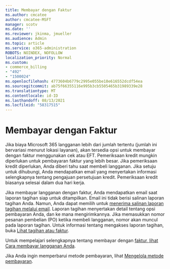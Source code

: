 ```yaml
---
title: Membayar dengan Faktur
ms.author: cmcatee
author: cmcatee-MSFT
manager: scotv
ms.date: ''
ms.reviewer: jkinma, jmueller
ms.audience: Admin
ms.topic: article
ms.service: o365-administration
ROBOTS: NOINDEX, NOFOLLOW
localization_priority: Normal
ms.custom:
- commerce_billing
- "492"
- "1500024"
ms.openlocfilehash: 4773604b6779c2995e055be18e616552dcdf54ea
ms.sourcegitcommit: ab75f66355116e995b3cb5505465b31989339e28
ms.translationtype: MT
ms.contentlocale: id-ID
ms.lasthandoff: 08/13/2021
ms.locfileid: "58317515"
---
```

# <a name="pay-by-invoice"></a>Membayar dengan Faktur

Jika biaya Microsoft 365 langganan lebih dari jumlah tertentu (jumlah ini bervariasi menurut lokasi layanan), akan tersedia opsi untuk membayar dengan faktur menggunakan cek atau EFT. Pemeriksaan kredit mungkin diperlukan untuk pembayaran faktur yang lebih besar. Jika pemeriksaan kredit diperlukan, Anda diberi tahu saat membeli langganan. Jika setuju untuk dihubungi, Anda mendapatkan email yang menyertakan informasi selengkapnya tentang pengajuan persetujuan kredit. Pemeriksaan kredit biasanya selesai dalam dua hari kerja.

Jika membayar langganan dengan faktur, Anda mendapatkan email saat laporan tagihan siap untuk ditampilkan. Email ini tidak berisi salinan laporan tagihan Anda. Namun, Anda dapat memilih untuk [menerima salinan laporan tagihan melalui email](https://docs.microsoft.com/microsoft-365/commerce/billing-and-payments/view-your-bill-or-invoice.md#receive-a-copy-of-your-billing-statement-in-email). Laporan tagihan menyertakan detail tentang opsi pembayaran Anda, dan ke mana mengirimkannya. Jika memasukkan nomor pesanan pembelian (PO) ketika membeli langganan, nomor akan muncul pada laporan tagihan. Untuk informasi tentang mengakses laporan tagihan, buka [Lihat tagihan atau faktur](https://docs.microsoft.com/microsoft-365/commerce/billing-and-payments/view-your-bill-or-invoice).

Untuk mempelajari selengkapnya tentang membayar dengan [faktur, lihat Cara membayar langganan Anda](https://docs.microsoft.com/microsoft-365/commerce/billing-and-payments/pay-for-your-subscription).

Jika Anda ingin memperbarui metode pembayaran, lihat [Mengelola metode pembayaran](https://docs.microsoft.com/microsoft-365/commerce/billing-and-payments/manage-payment-methods).